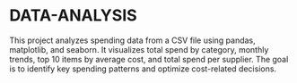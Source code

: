 # DATA-ANALYSIS
This project analyzes spending data from a CSV file using pandas, matplotlib, and seaborn. It visualizes total spend by category, monthly trends, top 10 items by average cost, and total spend per supplier. The goal is to identify key spending patterns and optimize cost-related decisions.
